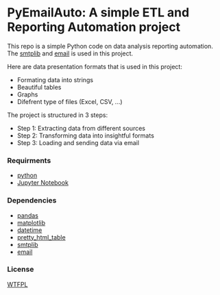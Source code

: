 # PyEmailAuto: A simple ETL and Reporting Automation project

This repo is a simple Python code on data analysis reporting automation. The [smtplib](https://docs.python.org/3/library/smtplib.html) and [email](https://docs.python.org/3/library/email.html) is used in this project. 

Here are data presentation formats that is used in this project:
* Formating data into strings
* Beautiful tables
* Graphs
* Difefrent type of files (Excel, CSV, ...)




The project is structured in 3 steps:
* Step 1: Extracting data from different sources
* Step 2: Transforming data into insightful formats
* Step 3: Loading and sending data via email




### Requirments
* [python](https://www.python.org/downloads/)
* [Jupyter Notebook](https://jupyter.org/)



### Dependencies
* [pandas](https://pandas.pydata.org/)
* [matplotlib](https://matplotlib.org/)
* [datetime](https://docs.python.org/3/library/datetime.html)
* [pretty_html_table](https://pypi.org/project/pretty-html-table/)
* [smtplib](https://docs.python.org/3/library/smtplib.html)
* [email](https://docs.python.org/3/library/email.html)



### License
[WTFPL](https://en.wikipedia.org/wiki/WTFPL)


